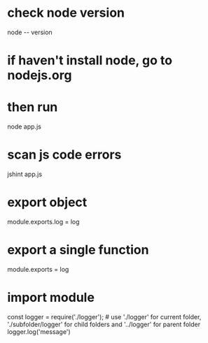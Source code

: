 # check node version

node -- version

# if haven't install node, go to nodejs.org

# then run

node app.js

# scan js code errors

jshint app.js

# export object

module.exports.log = log

# export a single function

module.exports = log

# import module

const logger = require('./logger'); # use './logger' for current folder, './subfolder/logger' for child folders and '../logger' for parent folder
logger.log('message')
